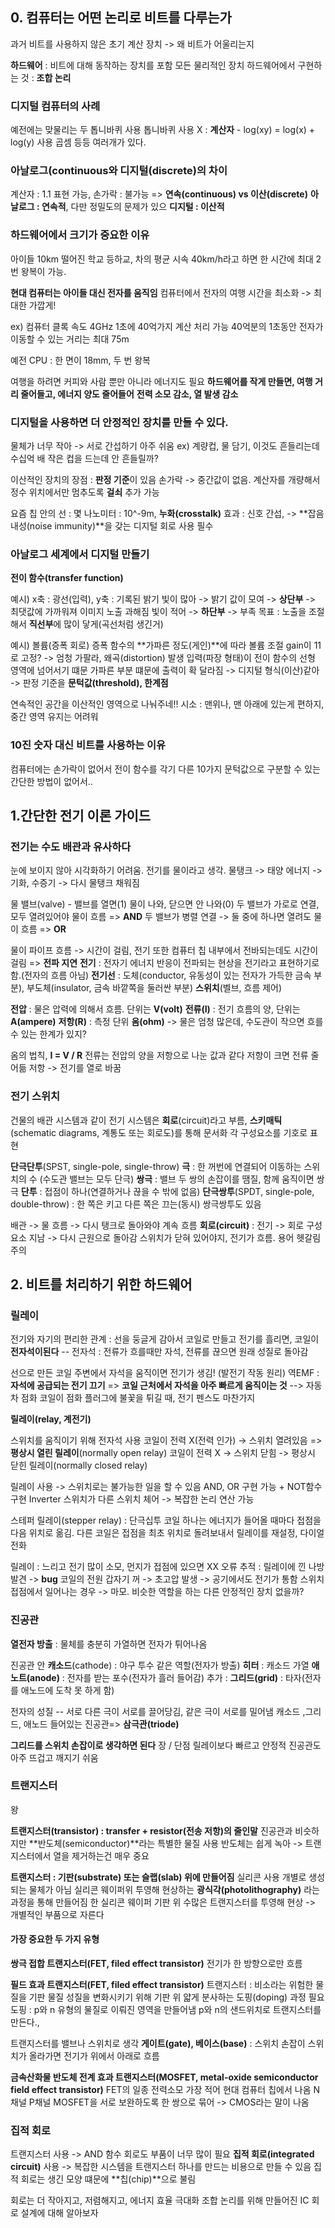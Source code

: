 ## 0. 컴퓨터는 어떤 논리로 비트를 다루는가

과거 비트를 사용하지 않은 초기 계산 장치 -> 왜 비트가 어울리는지



**하드웨어** : 비트에 대해 동작하는 장치를 포함 모든 물리적인 장치
하드웨어에서 구현하는 것 : **조합 논리**



### 디지털 컴퓨터의 사례

예전에는 맞물리는 두 톱니바퀴 사용
톱니바퀴 사용 X : **계산자** - log(xy) = log(x) + log(y) 사용 곱셈
등등 여러개가 있다.



### 아날로그(continuous와 디지털(discrete)의 차이

계산자 : 1.1 표현 가능, 손가락 : 불가능 => **연속(continuous) vs 이산(discrete)**
**아날로그 : 연속적**, 다만 정밀도의 문제가 있으
**디지털 : 이산적**



### 하드웨어에서 크기가 중요한 이유

아이들  10km 떨어진 학교 등하교, 차의 평균 시속 40km/h라고 하면
한 시간에 최대 2번 왕복이 가능.

**현대 컴퓨터는 아이들 대신 전자를 움직임**
컴퓨터에서 전자의 여행 시간을 최소화 -> 최대한 가깝게!

ex) 컴퓨터 클록 속도 4GHz
1초에 40억가지 계산 처리 가능
40억분의 1초동안 전자가 이동할 수 있는 거리는 최대 75m

예전 CPU : 한 면이 18mm, 두 번 왕복

여행을 하려면 커피와 사람 뿐만 아니라 에너지도 필요
**하드웨어를 작게 만들면, 여행 거리 줄어들고, 에너지 양도 줄어들어**
**전력 소모 감소, 열 발생 감소**



### 디지털을 사용하면 더 안정적인 장치를 만들 수 있다.

물체가 너무 작아 -> 서로 간섭하기 아주 쉬움
ex) 계량컵, 물 담기, 이것도 흔들리는데 
수십억 배 작은 컵을 드는데 안 흔들릴까?

이산적인 장치의 장점 : **판정 기준**이 있음
손가락 -> 중간값이 없음.
계산자를 개량해서 정수 위치에서만 멈추도록 **걸쇠** 추가 가능

요즘 칩 안의 선 : 몇 나노미터 : 10^-9m, 
**누화(crosstalk)** 효과 : 신호 간섭, -> **잡음 내성(noise immunity)**을 갖는 디지털 회로 사용 필수



### 아날로그 세계에서 디지털 만들기

**전이 함수(transfer function)** 

예시) x축 : 광선(입력), y축 : 기록된 밝기
빛이 많아 -> 밝기 값이 모여 -> **상단부** -> 최댓값에 가까워져 이미지 노출 과해짐
빛이 적어 -> **하단부** -> 부족
목표 : 노출을 조절해서 **직선부**에 많이 닿게(곡선처럼 생긴거)

예시) 볼륨(증폭 회로)
증폭 함수의 **가파른 정도(게인)**에 따라 볼륨 조절
gain이 11로 고정? -> 엄청 가팔라, 왜곡(distortion) 발생
입력(파장 형태)이 전이 함수의 선형 영역에 넘어서기 떄문
가파른 부분 떄문에 출력이 확 달라짐 -> 디지털 형식(이산)같아 -> 판정 기준을 **문턱값(threshold), 한계점**

연속적인 공간을 이산적인 영역으로 나눠주네!!
시소 : 맨위나, 맨 아래에 있는게 편하지, 중간 영역 유지는 어려워



### 10진 숫자 대신 비트를 사용하는 이유

컴퓨터에는 손가락이 없어서
전이 함수를 각기 다른 10가지 문턱값으로 구분할 수 있는 간단한 방법이 없어서..





## 1.간단한 전기 이론 가이드



### 전기는 수도 배관과 유사하다

눈에 보이지 않아 시각화하기 어려움. 전기를 물이라고 생각.
물탱크 -> 태양 에너지 -> 기화, 수증기 -> 다시 물탱크 채워짐

물 밸브(valve) - 밸브를 열면(1) 물이 나와, 닫으면 안 나와(0)
두 밸브가 가로로 연결, 모두 열려있어야 물이 흐름 => **AND**
두 밸브가 병렬 연결 -> 둘 중에 하나면 열려도 물이 흐름 => **OR**

물이 파이프 흐름 -> 시간이 걸림, 전기 또한 컴퓨터 칩 내부에서 전바되는데도 시간이 걸림 => **전파 지연**
**전기** : 전자기 에너지 반응이 전파되는 현상을 전기라고 표현하기로 함.(전자의 흐름 아님)
**전기선** : 도체(conductor, 유동성이 있는 전자가 가득한 금속 부분), 부도체(insulator, 금속 바깥쪽을 둘러싼 부분)
**스위치**(벨브, 흐름 제어)

**전압** : 물은 압력에 의해서 흐름.  단위는 **V(volt)**
**전류(I)** : 전기 흐름의 양, 단위는 **A(ampere)**
**저항(R)** : 측정 단위 **옴(ohm)** -> 물은 엄청 많은데, 수도관이 작으면 흐를 수 있는 한계가 있지?

옴의 법칙, **I = V / R**
전류는 전압의 양을 저항으로 나눈 값과 같다
저항이 크면 전류 줄어듦
저항 -> 전기를 열로 바꿈



### 전기 스위치

건물의 배관 시스템과 같이
전기 시스템은 **회로**(circuit)라고 부름, **스키매틱**(schematic diagrams, 계통도 또는 회로도)를 통해 문서화
각 구성요소를 기호로 표현

**단극단투**(SPST, single-pole, single-throw)
**극** : 한 꺼번에 연결되어 이동하는 스위치의 수 (수도관 밸브는 모두 단극)
**쌍극** : 밸브 두 쌍의 손잡이를 땜질, 함께 움직이면 쌍극
**단투** : 접점이 하나(연결하거나 끊을 수 밖에 없음)
**단극쌍투**(SPDT, single-pole, double-throw) : 한 쪽은 키고 다른 쪽은 끄는(동시)
쌍극쌍투도 있음

배관 -> 물 흐름 -> 다시 탱크로 돌아와야 계속 흐름
**회로(circuit)** : 전기 -> 회로 구성요소 지남 -> 다시 근원으로 돌아감
스위치가 닫혀 있어야지, 전기가 흐름. 용어 헷갈림 주의



## 2. 비트를 처리하기 위한 하드웨어



### 릴레이

전기와 자기의 편리한 관계 : 선을 둥글게 감아서 코일로 만들고 전기를 흘리면, 코일이 **전자석이된다**
-- 전자석 : 전류가 흐를때만 자석, 전류를 끊으면 원래 성질로 돌아감

선으로 만든 코일 주변에서 자석을 움직이면 전기가 생김! (발전기 작동 원리)
역EMF : **자석에 공급되는 전기 끄기** => **코일 근처에서 자석을 아주 빠르게 움직이는 것**
--> 자동차 점화 코일이 점화 플러그에 불꽃을 튀길 때, 전기 펜스도 마찬가지

**릴레이(relay, 계전기)**

스위치를 움직이기 위해 전자석 사용
코일이 전력 X(전력 인가) -> 스위치 열려있음 => **평상시 열린 릴레이**(normally open relay)
코일이 전력 X -> 스위치 닫힘 -> 평상시 닫힌 릴레이(normally closed relay)

릴레이 사용 -> 스위치로는 불가능한 일을 할 수 있음
AND, OR 구현 가능 + NOT함수 구현 Inverter
스위치가 다른 스위치 체어 -> 복잡한 논리 연산 가능

스테퍼 릴레이(stepper relay) : 단극십투
코일 하나는 에너지가 들어올 때마다 접점을 다음 위치로 옮김. 다른 코일은 접점을 최초 위치로 돌려보내서 릴레이를 재설정,
다이얼 전화

릴레이 : 느리고 전기 많이 소모, 먼지가 접점에 있으면 XX
오류 추적 : 릴레이에 낀 나방 발견 -> **bug**
코일의 전원 갑자기 꺼 -> 초고압 발생 -> 공기에서도 전기가 통함 
스위치 접점에서 일어나는 경우 -> 마모. 비슷한 역할을 하는 다른 안정적인 장치 없을까?



### 진공관

**열전자 방출** : 물체를 충분히 가열하면 전자가 튀어나옴

진공관 안 
**캐소드**(cathode) : 야구 투수 같은 역할(전자가 방출)
**히터** : 캐소드 가열
**애노트(anode)** : 전자를 받는 포수(전자가 흘러 들어감)
추가 : **그리드(grid)** : 타자(전자를 애노드에 도착 못 하게 함)

전자의 성질
-- 서로 다른 극이 서로를 끌어당김, 같은 극이 서로를 밀어냄
캐소드 ,그리드, 애노드 들어있는 진공관=> **삼극관(triode)**

**그리드를 스위치 손잡이로 생각하면 된다**
장 / 단점
릴레이보다 빠르고 안정적
진공관도 아주 뜨겁고 깨지기 쉬움



### 트랜지스터

왕

**트랜지스터(transistor) : transfer + resistor(전송 저항)의 줄인말**
진공관과 비슷하지만 **반도체(semiconductor)**라는 특별한 물질 사용
반도체는 쉽게 녹아 -> 트랜지스터에서 열을 제거하는건 매우 중요

**트랜지스터 : 기판(substrate) 또는 슬랩(slab) 위에 만들어짐**
실리콘 사용
개별로 생성되는 물체가 아님
실리콘 웨이퍼위 투영해 현상하는 **광식각(photolithography)** 라는 과정을 통해 만들어짐
한 실리콘 웨이퍼 기판 위 수많은 트랜지스터를 투영해 현상 -> 개별적인 부품으로 자른다

#### 가장 중요한 두 가지 유형

**쌍극 접합 트랜지스터(FET, filed effect transistor)**
전기가 한 방향으로만 흐름

**필드 효과 트랜지스터(FET, filed effect transistor)**
트랜지스터 : 비소라는 위험한 물질을 기판 물질 성질을 변화시키기 위해 기판 위 얇게 분사하는 도핑(doping) 과정 필요
도핑 : p와 n 유형의 물질로 이뤄진 영역을 만들어냄
p와 n의 샌드위치로 트랜지스터를 만든다.,

트랜지스터를 밸브나 스위치로 생각
**게이트(gate), 베이스(base)** : 스위치 손잡이
스위치가 올라가면 전기가 위에서 아래로 흐름

**금속산화물 반도체 전계 효과 트랜지스터(MOSFET, metal-oxide semiconductor field effect transistor)**
FET의 일종
전력소모 가장 적어 현대 컴퓨터 칩에서 나옴
N채널 P채널 MOSFET을 서로 보완하도록 한 쌍으로 묶어 -> CMOS라는 말이 나옴



### 집적 회로

트랜지스터 사용 -> AND 함수 회로도 부품이 너무 많이 필요
**집적 회로(integrated circuit)** 사용 -> 복잡한 시스템을 트랜지스터 하나를 만드는 비용으로 만들 수 있음
집적 회로는 생긴 모양 떄문에 **칩(chip)**으로 불림

회로는 더 작아지고, 저렴해지고, 에너지 효율 극대화
조합 논리를 위해 만들어진 IC 회로 설계에 대해 알아보자


